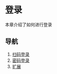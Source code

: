# 登录

本章介绍了如何进行登录

## 导航

1. [扫码登录](/Lagrange.Core/Login/LoginByScanQrCode)
2. [密码登录](/Lagrange.Core/Login/LoginByPassword)
3. [扩展](/Lagrange.Core/Login/Extern)
